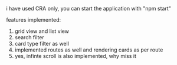 i have used CRA only, you can start the application with "npm start"

features implemented:

1. grid view and list view
2. search filter
3. card type filter as well
4. implemented routes as well and rendering cards as per    route
5. yes, infinte scroll is also implemented, why miss it